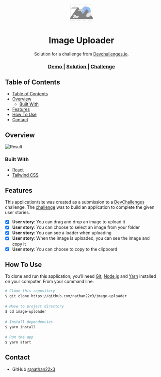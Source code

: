 <!-- markdownlint-disable MD033 -->
<!-- markdownlint-disable MD041 -->

<div align="center">
  <img src="./src/assets/images/mountain.svg" width="75">
  <h1 align="center">Image Uploader</h1>
</div>

<div align="center">
   Solution for a challenge from  <a href="http://devchallenges.io" target="_blank">Devchallenges.io</a>.
</div>

<div align="center">
  <h3>
    <a href="https://image-uploader-nathan22x3.vercel.app">
      Demo
    </a>
    <span> | </span>
    <a href="https://devchallenges.io/solutions/Mn6nj7oBSbHQHRo2O9az">
      Solution
    </a>
    <span> | </span>
    <a href="https://devchallenges.io/challenges/O2iGT9yBd6xZBrOcVirx">
      Challenge
    </a>
  </h3>
</div>

## Table of Contents

- [Table of Contents](#table-of-contents)
- [Overview](#overview)
  - [Built With](#built-with)
- [Features](#features)
- [How To Use](#how-to-use)
- [Contact](#contact)

## Overview

![Result](./src/assets/images/result.gif)

### Built With

- [React](https://reactjs.org/)
- [Tailwind CSS](https://tailwindcss.com/)

## Features

This application/site was created as a submission to a [DevChallenges](https://devchallenges.io/challenges) challenge. The [challenge](https://devchallenges.io/challenges/O2iGT9yBd6xZBrOcVirx) was to build an application to complete the given user stories.

- [x] **User story**: You can drag and drop an image to upload it
- [x] **User story**: You can choose to select an image from your folder
- [x] **User story**: You can see a loader when uploading
- [x] **User story**: When the image is uploaded, you can see the image and copy it
- [x] **User story**: You can choose to copy to the clipboard

## How To Use

To clone and run this application, you'll need [Git](https://git-scm.com), [Node.js](https://nodejs.org/en/download/) and [Yarn](https://yarnpkg.com/getting-started/install) installed on your computer. From your command line:

```bash
# Clone this repository
$ git clone https://github.com/nathan22x3/image-uploader

# Move to project directory
$ cd image-uploader

# Install dependencies
$ yarn install

# Run the app
$ yarn start
```

## Contact

- GitHub [@nathan22x3](https://github.com/nathan22x3)
